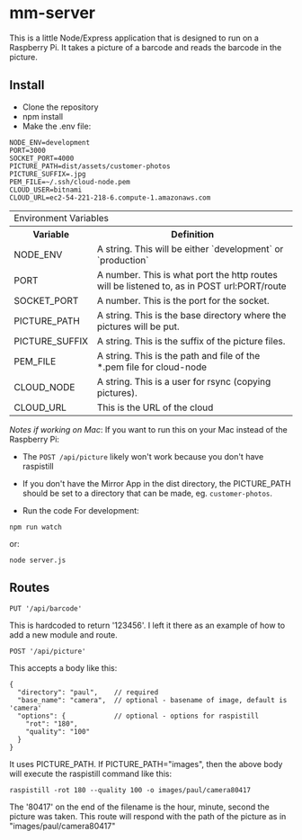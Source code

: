 # mm-server

This is a little Node/Express application that is designed to run on a Raspberry Pi.  It takes a picture of a barcode and reads the barcode in the picture.

## Install

- Clone the repository
- npm install
- Make the .env file:
```
NODE_ENV=development
PORT=3000
SOCKET_PORT=4000
PICTURE_PATH=dist/assets/customer-photos
PICTURE_SUFFIX=.jpg
PEM_FILE=~/.ssh/cloud-node.pem
CLOUD_USER=bitnami
CLOUD_URL=ec2-54-221-218-6.compute-1.amazonaws.com
```
<table>
  <tbody>
    <tr>
      <td colspan="2">Environment Variables</td>
    <tr>
      <th align="center">Variable</th>
      <th align="center">Definition</th>
    </tr>
    <tr>
      <td align="left">
			  NODE_ENV	
      </td>
      <td align="left">
				A string. This will be either `development` or `production`
      </td>
		</tr>
		<tr>
      <td align="left">
			  PORT	
      </td>
      <td align="left">
				A number. This is what port the http routes will be listened to, as in POST url:PORT/route
      </td>
		</tr>
		<tr>
      <td align="left">
				SOCKET_PORT
      </td>
      <td align="left">
				A number. This is the port for the socket.
      </td>
		</tr>
		<tr>
      <td align="left">
				PICTURE_PATH
      </td>
      <td align="left">
				A string.  This is the base directory where the pictures will be put.
      </td>
		</tr>
		<tr>
      <td align="left">
				PICTURE_SUFFIX
      </td>
      <td align="left">
				A string. This is the suffix of the picture files.
      </td>
		</tr>
		<tr>
      <td align="left">
				PEM_FILE
      </td>
      <td align="left">
				A string. This is the path and file of the *.pem file for cloud-node
      </td>
		</tr>
		<tr>
      <td align="left">
				CLOUD_NODE
      </td>
      <td align="left">
				A string. This is a user for rsync (copying pictures).
      </td>
		</tr>
		<tr>
      <td align="left">
        CLOUD_URL
      </td>
      <td align="left">
				This is the URL of the cloud
      </td>
		</tr>
  </tbody>
</table>

*Notes if working on Mac*:  If you want to run this on your Mac instead of the Raspberry Pi:
 - The `POST /api/picture` likely won't work because you don't have raspistill
 - If you don't have the Mirror App in the dist directory, the PICTURE_PATH should be set to a directory that can be made, eg. `customer-photos`. 
 
- Run the code
For development:
```
npm run watch
```
or:
```
node server.js
```

## Routes

```
PUT '/api/barcode'
```
This is hardcoded to return '123456'.  I left it there as an example of how to add a new module and route.
```
POST '/api/picture'
```
This accepts a body like this:
```
{
  "directory": "paul",    // required
  "base_name": "camera",  // optional - basename of image, default is 'camera'
  "options": {            // optional - options for raspistill
    "rot": "180",
    "quality": "100"
  }
}
``` 
It uses PICTURE_PATH. If PICTURE_PATH="images", then the above body will execute the raspistill command like this:
```
raspistill -rot 180 --quality 100 -o images/paul/camera80417
```
The '80417' on the end of the filename is the hour, minute, second the picture was taken.  This route will respond with the path of the picture as in "images/paul/camera80417"
